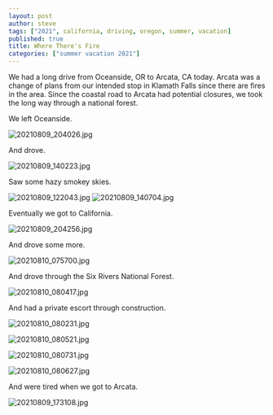 ```yaml
---
layout: post
author: steve
tags: ["2021", california, driving, oregon, summer, vacation]
published: true
title: Where There's Fire
categories: ["summer vacation 2021"]
---
```

We had a long drive from Oceanside, OR to Arcata, CA today. Arcata was a change of plans from our intended stop in Klamath Falls since there are fires in the area. Since the coastal road to Arcata had potential closures, we took the long way through a national forest.  

We left Oceanside.  

![20210809_204026.jpg]({{site.pics_url}}/20210809_204026.jpg)

And drove.  

![20210809_140223.jpg]({{site.pics_url}}/20210809_140223.jpg)

Saw some hazy smokey skies.  

![20210809_122043.jpg]({{site.pics_url}}/20210809_122043.jpg)
![20210809_140704.jpg]({{site.pics_url}}/20210809_140704.jpg)

Eventually we got to California.  

![20210809_204256.jpg]({{site.pics_url}}/20210809_204256.jpg)

And drove some more.  

![20210810_075700.jpg]({{site.pics_url}}/20210810_075700.jpg)

And drove through the Six Rivers National Forest.  

![20210810_080417.jpg]({{site.pics_url}}/20210810_080417.jpg)

And had a private escort through construction.  

![20210810_080231.jpg]({{site.pics_url}}/20210810_080231.jpg)

![20210810_080521.jpg]({{site.pics_url}}/20210810_080521.jpg)

![20210810_080731.jpg]({{site.pics_url}}/20210810_080731.jpg)

![20210810_080627.jpg]({{site.pics_url}}/20210810_080627.jpg)

And were tired when we got to Arcata.  

![20210809_173108.jpg]({{site.pics_url}}/20210809_173108.jpg)


